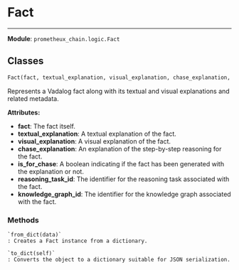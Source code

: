 # Fact

---
**Module**: `prometheux_chain.logic.Fact`

Classes
-------

```python
Fact(fact, textual_explanation, visual_explanation, chase_explanation, is_for_chase, reasoning_task_id, knowledge_graph_id)
```

Represents a Vadalog fact along with its textual and visual explanations and related metadata. 

**Attributes:**

- **fact**: The fact itself.
- **textual_explanation**: A textual explanation of the fact.
- **visual_explanation**: A visual explanation of the fact.
- **chase_explanation**: An explanation of the step-by-step reasoning for the fact.
- **is_for_chase**: A boolean indicating if the fact has been generated with the explanation or not.
- **reasoning_task_id**: The identifier for the reasoning task associated with the fact.
- **knowledge_graph_id**: The identifier for the knowledge graph associated with the fact.


### Methods

    `from_dict(data)`
    : Creates a Fact instance from a dictionary.

    `to_dict(self)`
    : Converts the object to a dictionary suitable for JSON serialization.